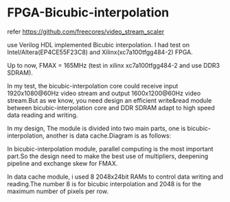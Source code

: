# FPGA-Bicubic-interpolation
refer https://github.com/freecores/video_stream_scaler

use Verilog HDL implemented Bicubic interpolation.
I had test on Intel/Altera(EP4CE55F23C8) and Xilinx(xc7a100tfgg484-2) FPGA.

Up to now, FMAX = 165MHz (test in xilinx xc7a100tfgg484-2 and use DDR3 SDRAM).

In my test, the bicubic-interpolation core could receive input 1920x1080@60Hz video stream and output 1600x1200@60Hz video stream.But as we know, you need design an efficient write&read module between bicubic-interpolation core and DDR SDRAM adapt to high speed data reading and writing.

In my design, The module is divided into two main parts, one is bicubic-interpolation, another is data cache.Diagram is as follows:

In bicubic-interpolation module, parallel computing is the most important part.So the design need to make the best use of multipliers, deepening pipeline and exchange skew for FMAX.

In data cache module, i used 8 2048x24bit RAMs to control data writing and reading.The number 8 is for bicubic interpolation and 2048 is for the maximum number of pixels per row.
